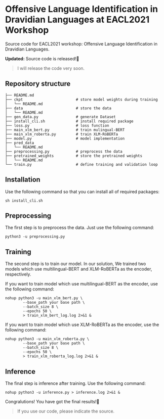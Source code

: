 # Offensive Language Identification in Dravidian Languages at EACL2021 Workshop
Source code for EACL2021 workshop: Offensive Language Identification in Dravidian Languages.

**Updated:** Source code is released!🤩

> I will release the code very soon.

## Repository structure
```shell
├── README.md
├── ckpt                        # store model weights during training
│   └── README.md
├── data                        # store the data
│   └── README.md
├── gen_data.py                 # generate Dataset
├── install_cli.sh              # install required package
├── loss.py                     # loss function
├── main_xlm_bert.py            # train mulingual-BERT
├── main_xlm_roberta.py         # train XLM-RoBERTa
├── model.py                    # model implementation
├── pred_data
│   └── README.md
├── preprocessing.py            # preprocess the data
├── pretrained_weights          # store the pretrained weights
│   └── README.md
└── train.py                    # define training and validation loop
```
## Installation
Use the following command so that you can install all of required packages:
```shell
sh install_cli.sh
```

## Preprocessing
The first step is to preprocess the data. Just use the following command:
```shell
python3 -u preprocessing.py
```

## Training
The second step is to train our model. In our solution, We trained two models which use multilingual-BERT and XLM-RoBERTa as the encoder, respectively.

If you want to train model which use multilingual-BERT as the encoder, use the following command:
```shell
nohup python3 -u main_xlm_bert.py \
        --base_path your base path \
        --batch_size 8 \
        --epochs 50 \
        > train_xlm_bert_log.log 2>&1 &
```
If you want to train model which use XLM-RoBERTa as the encoder, use the following command:
```shell
nohup python3 -u main_xlm_roberta.py \
        --base_path your base path \
        --batch_size 8 \
        --epochs 50 \
        > train_xlm_roberta_log.log 2>&1 &
```

## Inference
The final step is inference after training. Use the following command:
```shell
nohup python3 -u inference.py > inference.log 2>&1 &
```
Congralutions! You have got the final results!🤩




> If you use our code, please indicate the source.